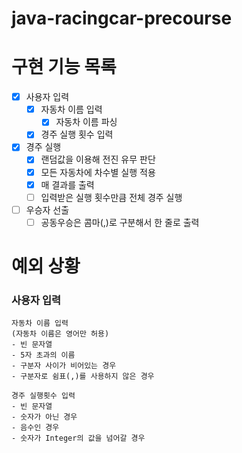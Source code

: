 # java-racingcar-precourse

# 구현 기능 목록

- [x] 사용자 입력
    - [x] 자동차 이름 입력
      - [x] 자동차 이름 파싱
    - [x] 경주 실행 횟수 입력
- [x] 경주 실행
  - [x] 랜덤값을 이용해 전진 유무 판단
  - [x] 모든 자동차에 차수별 실행 적용
  - [x] 매 결과를 출력
  - [ ] 입력받은 실행 횟수만큼 전체 경주 실행
- [ ] 우승자 선출
  - [ ] 공동우승은 콤마(,)로 구분해서 한 줄로 출력

# 예외 상황
### 사용자 입력
    자동차 이름 입력
    (자동차 이름은 영어만 허용)
    - 빈 문자열
    - 5자 초과의 이름
    - 구분자 사이가 비어있는 경우
    - 구분자로 쉼표(,)를 사용하지 않은 경우

    경주 실행횟수 입력
    - 빈 문자열
    - 숫자가 아닌 경우
    - 음수인 경우
    - 숫자가 Integer의 값을 넘어갈 경우
